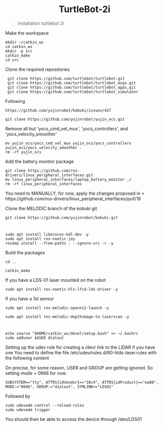 <h1 align="center"> 
     TurtleBot-2i
</h1>

>  installation turtlebot 2i


<p> 
    Make the workspace
</p>
 
    mkdir ~/catkin_ws
    cd catkin_ws
    mkdir -p src
    catkin_make
    cd src

<p>
    Clone the required repositories
</p>


     git clone https://github.com/turtlebot/turtlebot.git
     git clone https://github.com/turtlebot/turtlebot_msgs.git
     git clone https://github.com/turtlebot/turtlebot_apps.git
     git clone https://github.com/turtlebot/turtlebot_simulator



<p>
    Following
</p>

    https://github.com/yujinrobot/kobuki/issues/427

    git clone https://github.com/yujinrobot/yujin_ocs.git

<p>
    Remove all but 'yocs_cmd_vel_mux', 'yocs_controllers', and 'yocs_velocity_smoother'
</p>

    mv yujin_ocs/yocs_cmd_vel_mux yujin_ocs/yocs_controllers yujin_ocs/yocs_velocity_smoother .
    rm -rf yujin_ocs

<p>
    Add the battery monitor package
</p>

    git clone https://github.com/ros-drivers/linux_peripheral_interfaces.git
    mv linux_peripheral_interfaces/laptop_battery_monitor ./
    rm -rf linux_peripheral_interfaces

<p>
    You need to MANUALLY, for now, apply the changes proposed in
>    https://github.com/ros-drivers/linux_peripheral_interfaces/pull/18
</p>

<p>
    Clone the MELODIC branch of the kobuki git
</p>

    git clone https://github.com/yujinrobot/kobuki.git
#
    sudo apt install liborocos-kdl-dev -y
    sudo apt install ros-noetic-joy 
    rosdep install --from-paths . --ignore-src -r -y

<p>
    Build the packages
</p>

    cd ..

    catkin_make
<p>
    If you have a LDS-01 laser mounted on the robot
</p>

    sudo apt install ros-noetic-hls-lfcd-lds-driver -y

<p>
    If you have a 3d sensor
</p>

    sudo apt install ros-melodic-openni2-launch -y
    
    sudo apt install ros-melodic-depthimage-to-laserscan -y
#
    echo source "$HOME/catkin_ws/devel/setup.bash" >> ~/.bashrc
    sudo adduser $USER dialout

<p>
    
Setting up the udev rule for creating a /dev/ link to the LIDAR if you have one
You need to define the file  /etc/udev/rules.d/60-hlds-laser.rules with the following content

   On precise, for some reason, USER and GROUP are getting ignored.
   So setting mode = 0666 for now.

</p>

    SUBSYSTEM=="tty", ATTRS{idVendor}=="10c4", ATTRS{idProduct}=="ea60", MODE:="0666", GROUP:="dialout", SYMLINK+="LDS01"

<p>
    Followed by 
</p>

    sudo udevadm control --reload-rules
    sudo udevadm trigger

<p>
    You should then be able to access the device through   /dev/LDS01
</p>

